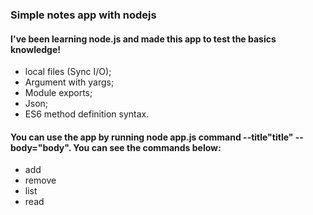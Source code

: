 <h3>Simple notes app with nodejs</h3>

<h4>I've been learning node.js and made this app to test the basics knowledge!</h4>
<ul>
<li>local files (Sync I/O);</li>
<li>Argument with yargs;</li>
<li>Module exports;</li>
<li>Json;</li>
<li>ES6 method definition syntax.</li>
</ul>

<h4>You can use the app by running node app.js <label>command</label> --title"title" --body="body". You can see the commands below:</h4>

<ul>
<li>add</li>
<li>remove</li>
<li>list</li>
<li>read</li>
</ul>
